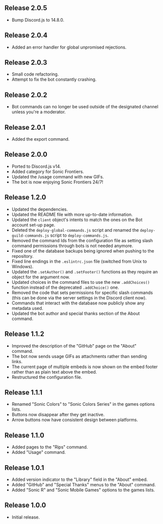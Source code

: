 ## Release 2.0.5

- Bump Discord.js to 14.8.0.

## Release 2.0.4

- Added an error handler for global unpromised rejections.

## Release 2.0.3

- Small code refactoring.
- Attempt to fix the bot constantly crashing.

## Release 2.0.2

- Bot commands can no longer be used outside of the designated channel unless you're a moderator.

## Release 2.0.1

- Added the export command.

## Release 2.0.0

- Ported to Discord.js v14.
- Added category for Sonic Frontiers.
- Updated the /usage command with new GIFs.
- The bot is now enjoying Sonic Frontiers 24/7!

## Release 1.2.0

- Updated the dependencies.
- Updated the README file with more up-to-date information.
- Updated the `client` object's intents to match the ones on the Bot account set-up page.
- Deleted the `deploy-global-commands.js` script and renamed the `deploy-guild-commands.js` script to `deploy-commands.js`.
- Removed the command Ids from the configuration file as setting slash command permissions through bots is not needed anymore.
- Fixed one of the database backups being ignored when pushing to the repository.
- Fixed line endings in the `.eslintrc.json` file (switched from Unix to Windows).
- Updated the `.setAuthor()` and `.setFooter()` functions as they require an object for the argument now.
- Updated choices in the command files to use the new `.addChoices()` function instead of the deprecated `.addChoice()` one.
- Removed the code that sets permissions for specific slash commands (this can be done via the server settings in the Discord client now).
- Commands that interact with the database now publicly show any metadata used.
- Updated the bot author and special thanks section of the About command.

## Release 1.1.2

- Improved the description of the "GitHub" page on the "About" command.
- The bot now sends usage GIFs as attachments rather than sending links.
- The current page of multiple embeds is now shown on the embed footer rather than as plain text above the embed.
- Restructured the configuration file.

## Release 1.1.1

- Renamed "Sonic Colors" to "Sonic Colors Series" in the games options lists.
- Buttons now disappear after they get inactive.
- Arrow buttons now have consistent design between platforms.

## Release 1.1.0

- Added pages to the "Rips" command.
- Added "Usage" command.

## Release 1.0.1

- Added version indicator to the "Library" field in the "About" embed.
- Added "GitHub" and "Special Thanks" menus to the "About" command.
- Added "Sonic R" and "Sonic Mobile Games" options to the games lists.

## Release 1.0.0

- Initial release.
